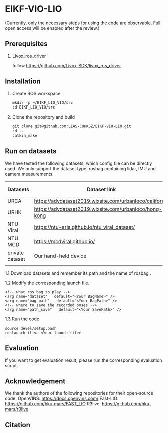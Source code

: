 # EIKF-VIO-LIO

(Currently, only the necessary steps for using the code are observable. Full open access will be enabled after the review.)

## Prerequisites

1. Livox_ros_driver

   follow https://github.com/Livox-SDK/livox_ros_driver

## Installation

1. Create ROS workspace

   ```markdown
   mkdir -p ~/EIKF_LIO_VIO/src
   cd EIKF_LIO_VIO/src
   ```

2. Clone the repository and build

   ```markdown
   git clone git@github.com:LIAS-CUHKSZ/EIKF-VIO-LIO.git
   cd ..
   catkin_make
   ```

   

## Run on datasets

We have tested the following datasets, which config file can be directly used. We only support the dataset type: rosbag containing lidar, IMU and camera measurements.

| Datasets        | Dataset link                                            | Launch file       | data preprocess | evaluation script                                            |
| --------------- | ------------------------------------------------------- | ----------------- | --------------- | ------------------------------------------------------------ |
| URCA            | https://advdataset2019.wixsite.com/urbanloco/california | URCA.launch       |                 | UR_evaluation.sh                                             |
| URHK            | https://advdataset2019.wixsite.com/urbanloco/hong-kong  | urbanloco.launch  |                 | UR_evaluation.sh                                             |
| NTU Viral       | https://ntu-aris.github.io/ntu_viral_dataset/           | NTU_VIRAL.launch  |                 | https://ntu-aris.github.io/ntu_viral_dataset/evaluation_tutorial.html |
| NTU MCD         | https://mcdviral.github.io/                             | NTU_Viral2.launch |                 | evaluate_ntu2.sh                                             |
| private dataset | Our hand-held device                                    | ilive_mid.launch  |                 | lab_evaluation.sh                                            |
|                 |                                                         |                   |                 |                                                              |



1.1 Download datasets and remember its path <Your BagPath>and the name of rosbag <Your BagName>. 

1.2 Modify the corresponding launch file.

```
<!-- what ros bag to play -->
<arg name="dataset"   default="<Your BagName>" /> 
<arg name="bag_path"   default="<Your BagPath>" />  
<!-- where to save the recorded poses -->
<arg name="path_save"   default="<Your SavePath>" /> 

```

1.3 Run the code

```
source devel/setup.bash
roslaunch ilive <Your launch file>
```

## Evaluation

If you want to get evaluation result, please run the corresponding evaluation script.



## Acknowledgement
We thank the authors of the following repositories for their open-source code:
OpenVINS:
https://docs.openvins.com/
Fast-LIO:
https://github.com/hku-mars/FAST_LIO
R3live:
https://github.com/hku-mars/r3live
## Citation

